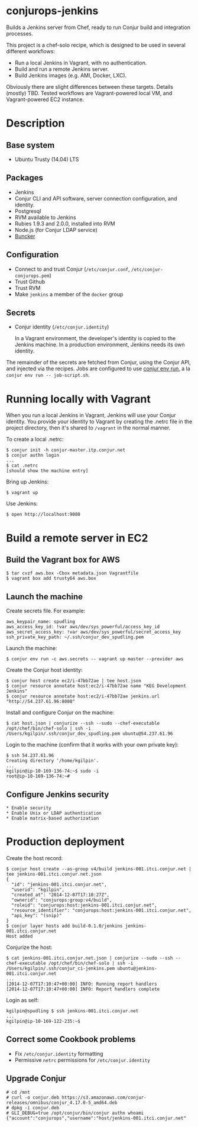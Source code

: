 # conjurops-jenkins

Builds a Jenkins server from Chef, ready to run Conjur build and integration processes.

This project is a chef-solo recipe, which is designed to be used in several different workflows:

* Run a local Jenkins in Vagrant, with no authentication.
* Build and run a remote Jenkins server.
* Build Jenkins images (e.g. AMI, Docker, LXC).

Obviously there are slight differences between these targets. Details (mostly) TBD. Tested workflows are Vagrant-powered local VM, and Vagrant-powered EC2 instance.

# Description

## Base system

* Ubuntu Trusty (14.04) LTS

## Packages

* Jenkins
* Conjur CLI and API software, server connection configuration, and identity.
* Postgresql
* RVM available to Jenkins
* Rubies 1.9.3 and 2.0.0, installed into RVM
* Node.js (for Conjur LDAP service)
* [Buncker](https://github.com/conjurinc/buncker)

## Configuration

* Connect to and trust Conjur (`/etc/conjur.conf`, `/etc/conjur-conjurops.pem`)
* Trust Github
* Trust RVM
* Make `jenkins` a member of the `docker` group

## Secrets

* Conjur identity (`/etc/conjur.identity`)

    In a Vagrant environment, the developer's identity is copied to the Jenkins machine. In a production environment, Jenkins needs its own identity.

The remainder of the secrets are fetched from Conjur, using the Conjur API, and injected via the recipes. Jobs are configured to use [conjur env run](http://developer.conjur.net/reference/tools/conjurenv/run.html), a la `conjur env run -- job-script.sh`.

# Running locally with Vagrant

When you run a local Jenkins in Vagrant, Jenkins will use your Conjur identity. You provide your identity to Vagrant by creating the .netrc file in the project directory, then it's shared to `/vagrant` in the normal manner. 

To create a local .netrc:

    $ conjur init -h conjur-master.itp.conjur.net
    $ conjur authn login
    ...
    $ cat .netrc
    [should show the machine entry]

Bring up Jenkins:

    $ vagrant up

Use Jenkins:

    $ open http://localhost:9080

# Build a remote server in EC2

## Build the Vagrant box for AWS

    $ tar cvzf aws.box -Cbox metadata.json Vagrantfile
    $ vagrant box add trusty64 aws.box

## Launch the machine

Create secrets file. For example:

    aws_keypair_name: spudling
    aws_access_key_id: !var aws/dev/sys_powerful/access_key_id
    aws_secret_access_key: !var aws/dev/sys_powerful/secret_access_key
    ssh_private_key_path: ~/.ssh/conjur_dev_spudling.pem

Launch the machine:  

    $ conjur env run -c aws.secrets -- vagrant up master --provider aws

Create the Conjur host identity:

    $ conjur host create ec2/i-47bb72ae | tee host.json
    $ conjur resource annotate host:ec2/i-47bb72ae name "KEG Development Jenkins"
    $ conjur resource annotate host:ec2/i-47bb72ae jenkins.url "http://54.237.61.96:8080"
    
Install and configure Conjur on the machine:

    $ cat host.json | conjurize --ssh --sudo --chef-executable /opt/chef/bin/chef-solo | ssh -i /Users/kgilpin/.ssh/conjur_dev_spudling.pem ubuntu@54.237.61.96

Login to the machine (confirm that it works with your own private key):

    $ ssh 54.237.61.96
    Creating directory '/home/kgilpin'.
    ...
    kgilpin@ip-10-169-136-74:~$ sudo -i
    root@ip-10-169-136-74:~# 
    
## Configure Jenkins security

    * Enable security
    * Enable Unix or LDAP authentication
    * Enable matrix-based authorization
    
# Production deployment

Create the host record:

    $ conjur host create --as-group v4/build jenkins-001.itci.conjur.net | tee jenkins-001.itci.conjur.net.json
    {
      "id": "jenkins-001.itci.conjur.net",
      "userid": "kgilpin",
      "created_at": "2014-12-07T17:10:27Z",
      "ownerid": "conjurops:group:v4/build",
      "roleid": "conjurops:host:jenkins-001.itci.conjur.net",
      "resource_identifier": "conjurops:host:jenkins-001.itci.conjur.net",
      "api_key": "(snip)"
    }
    $ conjur layer hosts add build-0.1.0/jenkins jenkins-001.itci.conjur.net
    Host added

Conjurize the host:
    
    $ cat jenkins-001.itci.conjur.net.json | conjurize --sudo --ssh --chef-executable /opt/chef/bin/chef-solo | ssh -i /Users/kgilpin/.ssh/conjur_ci-jenkins.pem ubuntu@jenkins-001.itci.conjur.net
    ...
    [2014-12-07T17:10:47+00:00] INFO: Running report handlers
    [2014-12-07T17:10:47+00:00] INFO: Report handlers complete

Login as self:

    kgilpin@spudling $ ssh jenkins-001.itci.conjur.net
    ...
    kgilpin@ip-10-169-122-235:~$ 

## Correct some Cookbook problems

* Fix `/etc/conjur.identity` formatting
* Permissive `netrc` permissions for `/etc/conjur.identity`

## Upgrade Conjur

    # cd /mnt
    # curl -o conjur.deb https://s3.amazonaws.com/conjur-releases/omnibus/conjur_4.17.0-5_amd64.deb
    # dpkg -i conjur.deb
    # GLI_DEBUG=true /opt/conjur/bin/conjur authn whoami
    {"account":"conjurops","username":"host/jenkins-001.itci.conjur.net"
